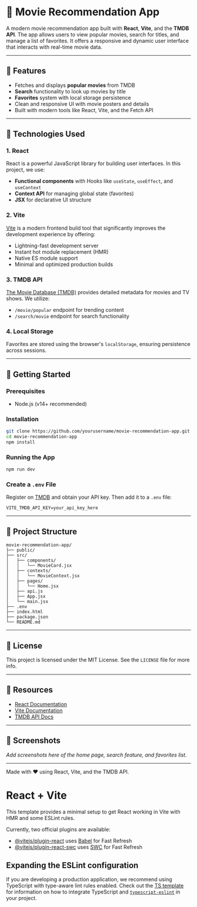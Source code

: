 # 🎥 Movie Recommendation App

A modern movie recommendation app built with **React**, **Vite**, and the **TMDB API**. The app allows users to view popular movies, search for titles, and manage a list of favorites. It offers a responsive and dynamic user interface that interacts with real-time movie data.

---

## 🚀 Features

* Fetches and displays **popular movies** from TMDB
* **Search** functionality to look up movies by title
* **Favorites** system with local storage persistence
* Clean and responsive UI with movie posters and details
* Built with modern tools like React, Vite, and the Fetch API

---

## 📄 Technologies Used

### 1. **React**

React is a powerful JavaScript library for building user interfaces. In this project, we use:

* **Functional components** with Hooks like `useState`, `useEffect`, and `useContext`
* **Context API** for managing global state (favorites)
* **JSX** for declarative UI structure

### 2. **Vite**

[Vite](https://vitejs.dev/) is a modern frontend build tool that significantly improves the development experience by offering:

* Lightning-fast development server
* Instant hot module replacement (HMR)
* Native ES module support
* Minimal and optimized production builds

### 3. **TMDB API**

[The Movie Database (TMDB)](https://www.themoviedb.org/documentation/api) provides detailed metadata for movies and TV shows. We utilize:

* `/movie/popular` endpoint for trending content
* `/search/movie` endpoint for search functionality

### 4. **Local Storage**

Favorites are stored using the browser's `localStorage`, ensuring persistence across sessions.

---

## 📆 Getting Started

### Prerequisites

* Node.js (v14+ recommended)

### Installation

```bash
git clone https://github.com/yourusername/movie-recommendation-app.git
cd movie-recommendation-app
npm install
```

### Running the App

```bash
npm run dev
```

### Create a `.env` File

Register on [TMDB](https://www.themoviedb.org/) and obtain your API key. Then add it to a `.env` file:

```
VITE_TMDB_API_KEY=your_api_key_here
```

---

## 📂 Project Structure

```
movie-recommendation-app/
├── public/
├── src/
│   ├── components/
│   │   └── MovieCard.jsx
│   ├── contexts/
│   │   └── MovieContext.jsx
│   ├── pages/
│   │   └── Home.jsx
│   ├── api.js
│   ├── App.jsx
│   └── main.jsx
├── .env
├── index.html
├── package.json
└── README.md
```

---

## 💼 License

This project is licensed under the MIT License. See the `LICENSE` file for more info.

---

## 📖 Resources

* [React Documentation](https://reactjs.org/docs/getting-started.html)
* [Vite Documentation](https://vitejs.dev/guide/)
* [TMDB API Docs](https://developers.themoviedb.org/3)

---

## 📸 Screenshots

*Add screenshots here of the home page, search feature, and favorites list.*

---

Made with ❤️ using React, Vite, and the TMDB API.



























# React + Vite

This template provides a minimal setup to get React working in Vite with HMR and some ESLint rules.

Currently, two official plugins are available:

- [@vitejs/plugin-react](https://github.com/vitejs/vite-plugin-react/blob/main/packages/plugin-react) uses [Babel](https://babeljs.io/) for Fast Refresh
- [@vitejs/plugin-react-swc](https://github.com/vitejs/vite-plugin-react/blob/main/packages/plugin-react-swc) uses [SWC](https://swc.rs/) for Fast Refresh

## Expanding the ESLint configuration

If you are developing a production application, we recommend using TypeScript with type-aware lint rules enabled. Check out the [TS template](https://github.com/vitejs/vite/tree/main/packages/create-vite/template-react-ts) for information on how to integrate TypeScript and [`typescript-eslint`](https://typescript-eslint.io) in your project.
